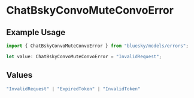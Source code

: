 # ChatBskyConvoMuteConvoError

## Example Usage

```typescript
import { ChatBskyConvoMuteConvoError } from "bluesky/models/errors";

let value: ChatBskyConvoMuteConvoError = "InvalidRequest";
```

## Values

```typescript
"InvalidRequest" | "ExpiredToken" | "InvalidToken"
```